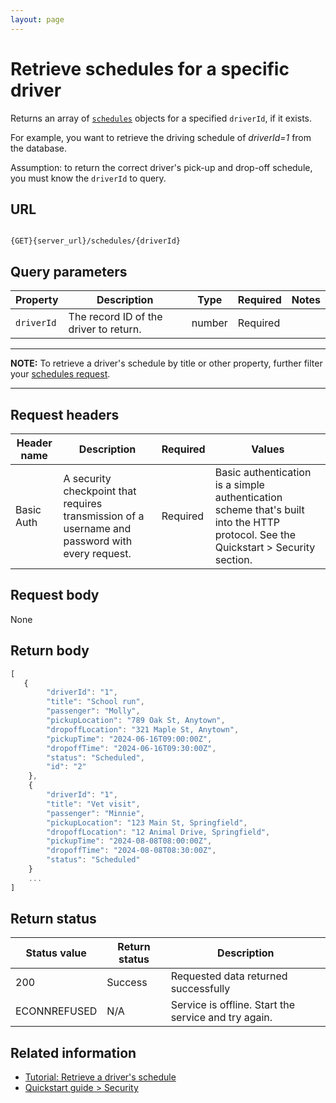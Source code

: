```yaml
---
layout: page
---
```

# Retrieve schedules for a specific driver

Returns an array of [`schedules`](schedules) objects for a specified `driverId`, if it exists.

For example, you want to retrieve the driving schedule of *driverId=1* from the database.

Assumption: to return the correct driver's pick-up and drop-off schedule, you must know the `driverId` to query.

## URL

```shell

{GET}{server_url}/schedules/{driverId}
```

## Query parameters

| Property | Description | Type | Required | Notes |
| -------------- | ------ | ------------ |------------ |------------ |
| `driverId` | The record ID of the driver to return.  | number | Required |  |

---

**NOTE:**
To retrieve a driver's schedule by title or other property, further filter your [schedules request](schedules-get-schedule-by-property.md).

---

## Request headers

| Header name | Description | Required | Values |
| -------------- | ------ | ------------ |------------ |
| Basic Auth | A security checkpoint that requires transmission of a username and password with every request. | Required | Basic authentication is a simple authentication scheme that's built into the HTTP protocol. See the Quickstart > Security section.|

## Request body

None

## Return body

```js
[
   {
        "driverId": "1",
        "title": "School run",
        "passenger": "Molly",
        "pickupLocation": "789 Oak St, Anytown",
        "dropoffLocation": "321 Maple St, Anytown",
        "pickupTime": "2024-06-16T09:00:00Z",
        "dropoffTime": "2024-06-16T09:30:00Z",
        "status": "Scheduled",
        "id": "2"
    },
    {
        "driverId": "1",
        "title": "Vet visit",
        "passenger": "Minnie",
        "pickupLocation": "123 Main St, Springfield",
        "dropoffLocation": "12 Animal Drive, Springfield",
        "pickupTime": "2024-08-08T08:00:00Z",
        "dropoffTime": "2024-08-08T08:30:00Z",
        "status": "Scheduled"
    }
    ...
]
```

## Return status

| Status value | Return status | Description |
| ------------- | ----------- | ----------- |
| 200 | Success | Requested data returned successfully |
|  ECONNREFUSED | N/A | Service is offline. Start the service and try again. |

## Related information

* [Tutorial: Retrieve a driver's schedule](../tutorials/how-to-get-a-drivers-schedule.md)
* [Quickstart guide > Security](../get-started/quickstart.md)
